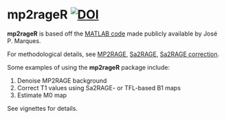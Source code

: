 # mp2rageR [![DOI](https://zenodo.org/badge/13345192.svg)](https://zenodo.org/badge/latestdoi/13345192)

**mp2rageR** is based off the [MATLAB code](https://github.com/JosePMarques/MP2RAGE-related-scripts) made publicly available by José P. Marques.

For methodological details, see [MP2RAGE](https://www.sciencedirect.com/science/article/abs/pii/S1053811909010738), [Sa2RAGE](https://onlinelibrary.wiley.com/doi/full/10.1002/mrm.23145), [Sa2RAGE correction](https://journals.plos.org/plosone/article?id=10.1371/journal.pone.0069294).

Some examples of using the **mp2rageR** package include:
1. Denoise MP2RAGE background
2. Correct T1 values using Sa2RAGE- or TFL-based B1 maps
3. Estimate M0 map

See vignettes for details.



